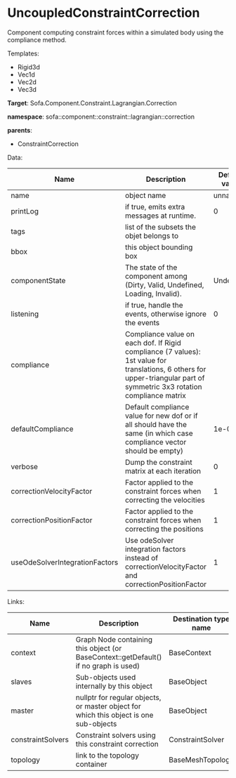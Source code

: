# UncoupledConstraintCorrection

Component computing constraint forces within a simulated body using the compliance method.


Templates:

- Rigid3d
- Vec1d
- Vec2d
- Vec3d

__Target__: Sofa.Component.Constraint.Lagrangian.Correction

__namespace__: sofa::component::constraint::lagrangian::correction

__parents__:

- ConstraintCorrection

Data: 

<table>
    <thead>
        <tr>
            <th>Name</th>
            <th>Description</th>
            <th>Default value</th>
        </tr>
    </thead>
    <tbody>
	<tr>
		<td>name</td>
		<td>
object name
		</td>
		<td>unnamed</td>
	</tr>
	<tr>
		<td>printLog</td>
		<td>
if true, emits extra messages at runtime.
		</td>
		<td>0</td>
	</tr>
	<tr>
		<td>tags</td>
		<td>
list of the subsets the objet belongs to
		</td>
		<td></td>
	</tr>
	<tr>
		<td>bbox</td>
		<td>
this object bounding box
		</td>
		<td></td>
	</tr>
	<tr>
		<td>componentState</td>
		<td>
The state of the component among (Dirty, Valid, Undefined, Loading, Invalid).
		</td>
		<td>Undefined</td>
	</tr>
	<tr>
		<td>listening</td>
		<td>
if true, handle the events, otherwise ignore the events
		</td>
		<td>0</td>
	</tr>
	<tr>
		<td>compliance</td>
		<td>
Compliance value on each dof. If Rigid compliance (7 values): 1st value for translations, 6 others for upper-triangular part of symmetric 3x3 rotation compliance matrix
		</td>
		<td></td>
	</tr>
	<tr>
		<td>defaultCompliance</td>
		<td>
Default compliance value for new dof or if all should have the same (in which case compliance vector should be empty)
		</td>
		<td>1e-05</td>
	</tr>
	<tr>
		<td>verbose</td>
		<td>
Dump the constraint matrix at each iteration
		</td>
		<td>0</td>
	</tr>
	<tr>
		<td>correctionVelocityFactor</td>
		<td>
Factor applied to the constraint forces when correcting the velocities
		</td>
		<td>1</td>
	</tr>
	<tr>
		<td>correctionPositionFactor</td>
		<td>
Factor applied to the constraint forces when correcting the positions
		</td>
		<td>1</td>
	</tr>
	<tr>
		<td>useOdeSolverIntegrationFactors</td>
		<td>
Use odeSolver integration factors instead of correctionVelocityFactor and correctionPositionFactor
		</td>
		<td>1</td>
	</tr>

</tbody>
</table>

Links: 


| Name | Description | Destination type name |
| ---- | ----------- | --------------------- |
|context|Graph Node containing this object (or BaseContext::getDefault() if no graph is used)|BaseContext|
|slaves|Sub-objects used internally by this object|BaseObject|
|master|nullptr for regular objects, or master object for which this object is one sub-objects|BaseObject|
|constraintSolvers|Constraint solvers using this constraint correction|ConstraintSolver|
|topology|link to the topology container|BaseMeshTopology|

